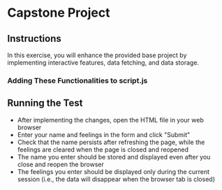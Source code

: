 # Capstone Project

## Instructions

In this exercise, you will enhance the provided base project by implementing interactive features, data fetching, and data storage.

### Adding These Functionalities to script.js

## Running the Test

- After implementing the changes, open the HTML file in your web browser
- Enter your name and feelings in the form and click "Submit"
- Check that the name persists after refreshing the page, while the feelings are cleared when the page is closed and reopened
- The name you enter should be stored and displayed even after you close and reopen the browser
- The feelings you enter should be displayed only during the current session (i.e., the data will disappear when the browser tab is closed)
